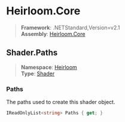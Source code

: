 # Heirloom.Core

> **Framework**: .NETStandard,Version=v2.1  
> **Assembly**: [Heirloom.Core][0]  

## Shader.Paths

> **Namespace**: [Heirloom][0]  
> **Type**: [Shader][1]  

### Paths

The paths used to create this shader object.

```cs
IReadOnlyList<string> Paths { get; }
```

[0]: ../Heirloom.Core.md
[1]: Heirloom.Shader.md
